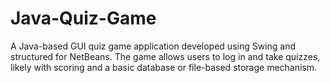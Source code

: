 # Java-Quiz-Game
A Java-based GUI quiz game application developed using Swing and structured for NetBeans. The game allows users to log in and take quizzes, likely with scoring and a basic database or file-based storage mechanism.
